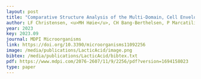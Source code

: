 ```yaml
--- 
layout: post
title: "Comparative Structure Analysis of the Multi-Domain, Cell Envelope Proteases of Lactic Acid Bacteria"
author: LF Christensen, <u>MH Høie</u>, CH Bang-Berthelsen, P Marcatili, EB Hansen
year: 2023
key: 2023.09
journal: MDPI Microorganisms
link: https://doi.org/10.3390/microorganisms11092256
image: /media/publications/LacticAcid/image.png
bibtex: /media/publications/LacticAcid/bibtex.txt
pdf: https://www.mdpi.com/2076-2607/11/9/2256/pdf?version=1694158023
type: paper
---
```

